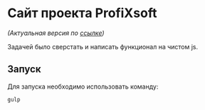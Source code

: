 # Сайт проекта ProfiXsoft
_(Актуальная версия по [ссылке](https://fixglobal.pro/))_

Задачей было сверстать и написать функционал на чистом js.

## Запуск

Для запуска необходимо использовать команду:
```
gulp
```